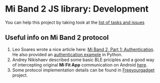 # Mi Band 2 JS library: Development

You can help this project by taking took at the [list of tasks and issues](https://github.com/vshymanskyy/miband-js/issues)

## Useful info on Mi Band 2 protocol

1. Leo Soares wrote a nice article here: [Mi Band 2, Part 1: Authentication](https://leojrfs.github.io/writing/miband2-part1-auth/). He also provided an [authentication example](https://github.com/leojrfs/miband2) in Python.
2. Andrey Nikishaev described some basic BLE priciples and a good way of intercepting original **Mi Fit App** communication on Android [here](https://medium.com/@a.nikishaev/how-i-hacked-xiaomi-miband-2-to-control-it-from-linux-a5bd2f36d3ad).
3. Some protocol implementation details can be found in [Freeyourgadget](https://github.com/Freeyourgadget/Gadgetbridge/tree/master/app/src/main/java/nodomain/freeyourgadget/gadgetbridge/service/devices/miband2) project.
